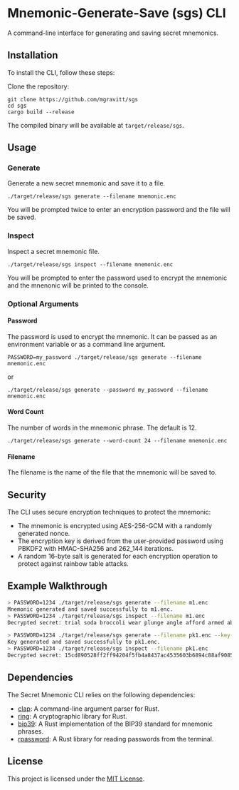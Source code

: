 # Mnemonic-Generate-Save (sgs) CLI

A command-line interface for generating and saving secret mnemonics.

## Installation

To install the CLI, follow these steps:

Clone the repository:
```
git clone https://github.com/mgravitt/sgs
cd sgs
cargo build --release
```
The compiled binary will be available at `target/release/sgs`.

## Usage
### Generate
Generate a new secret mnemonic and save it to a file.
```
./target/release/sgs generate --filename mnemonic.enc
```
You will be prompted twice to enter an encryption password and the file will be saved. 

### Inspect
Inspect a secret mnemonic file.
```
./target/release/sgs inspect --filename mnemonic.enc
```
You will be prompted to enter the password used to encrypt the mnemonic and the mnenonic will be printed to the console. 

### Optional Arguments
#### Password
The password is used to encrypt the mnemonic. It can be passed as an environment variable or as a command line argument.
```
PASSWORD=my_password ./target/release/sgs generate --filename mnemonic.enc
```
or
```
./target/release/sgs generate --password my_password --filename mnemonic.enc
```
#### Word Count
The number of words in the mnemonic phrase. The default is 12. 
```
./target/release/sgs generate --word-count 24 --filename mnemonic.enc
```

#### Filename
The filename is the name of the file that the mnemonic will be saved to.

## Security

The CLI uses secure encryption techniques to protect the mnemonic:

- The mnemonic is encrypted using AES-256-GCM with a randomly generated nonce.
- The encryption key is derived from the user-provided password using PBKDF2 with HMAC-SHA256 and 262_144 iterations.
- A random 16-byte salt is generated for each encryption operation to protect against rainbow table attacks.

## Example Walkthrough
```sh
> PASSWORD=1234 ./target/release/sgs generate --filename m1.enc
Mnemonic generated and saved successfully to m1.enc.
> PASSWORD=1234 ./target/release/sgs inspect --filename m1.enc
Decrypted secret: trial soda broccoli wear plunge angle afford armed able good symptom mountain

> PASSWORD=1234 ./target/release/sgs generate --filename pk1.enc --key-type private-key --overwrite
Key generated and saved successfully to pk1.enc.
> PASSWORD=1234 ./target/release/sgs inspect --filename pk1.enc
Decrypted secret: 15cd890528ff2ff94204f5fb4a8437ac4535603b6894c88af908565d863250dd
```

## Dependencies

The Secret Mnemonic CLI relies on the following dependencies:

- [clap](https://crates.io/crates/clap): A command-line argument parser for Rust.
- [ring](https://crates.io/crates/ring): A cryptographic library for Rust.
- [bip39](https://crates.io/crates/bip39): A Rust implementation of the BIP39 standard for mnemonic phrases.
- [rpassword](https://crates.io/crates/rpassword): A Rust library for reading passwords from the terminal.

## License

This project is licensed under the [MIT License](LICENSE).